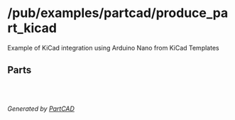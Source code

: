 # /pub/examples/partcad/produce_part_kicad

Example of KiCad integration using Arduino Nano from KiCad Templates

## Parts

<br/><br/>

*Generated by [PartCAD](https://partcad.org/)*
